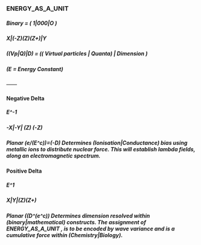 ### ENERGY_AS_A_UNIT

##### Binary = ( 1|000|O )
##### X|(-Z)(Z)(Z+)|Y
##### ((Vp|Q)|D) = (( Virtual particles | Quanta) | Dimension )
##### (E = Energy Constant)

——
#### Negative Delta
##### E^-1
##### -X|-Y| (Z) (-Z)
##### Planar (e/(E^c))=(-D) Determines (Ionisation|Conductance) bias using metallic ions to distribute nuclear force. This will establish lambda fields, along an electromagnetic spectrum.

#### Positive Delta 
##### E^1
##### X|Y|(Z)(Z+)
##### Planar ((D^(e^c)) Determines dimension resolved within (binary|mathematical) constructs. The assignment of ENERGY_AS_A_UNIT , is to be encoded by wave variance and is a cumulative force within (Chemistry|Biology).
